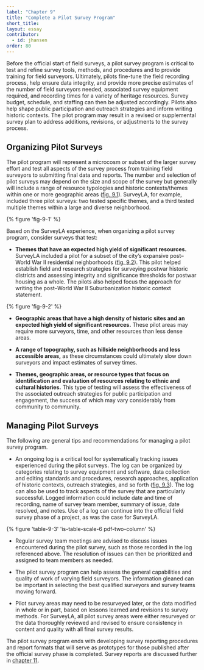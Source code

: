 ```yaml
---
label: "Chapter 9"
title: "Complete a Pilot Survey Program"
short_title: 
layout: essay
contributor:
  - id: jhansen
order: 80
---
```


Before the official start of field surveys, a pilot survey program is critical to test and refine survey tools, methods, and procedures and to provide training for field surveyors. Ultimately, pilots fine-tune the field recording process, help ensure data integrity, and provide more precise estimates of the number of field surveyors needed, associated survey equipment required, and recording times for a variety of heritage resources. Survey budget, schedule, and staffing can then be adjusted accordingly. Pilots also help shape public participation and outreach strategies and inform writing historic contexts. The pilot program may result in a revised or supplemental survey plan to address additions, revisions, or adjustments to the survey process.

## Organizing Pilot Surveys

The pilot program will represent a microcosm or subset of the larger survey effort and test all aspects of the survey process from training field surveyors to submitting final data and reports. The number and selection of pilot surveys may depend on the size and scope of the survey but generally will include a range of resource typologies and historic contexts/themes within one or more geographic areas ([fig. 9.1](#fig-9-1)). SurveyLA, for example, included three pilot surveys: two tested specific themes, and a third tested multiple themes within a large and diverse neighborhood.

{% figure 'fig-9-1' %}

Based on the SurveyLA experience, when organizing a pilot survey program, consider surveys that test:

-   **Themes that have an expected high yield of significant resources.** SurveyLA included a pilot for a subset of the city’s expansive post–World War II residential neighborhoods ([fig. 9.2](#fig-9-2)). This pilot helped establish field and research strategies for surveying postwar historic districts and assessing integrity and significance thresholds for postwar housing as a whole. The pilots also helped focus the approach for writing the post–World War II Suburbanization historic context statement.

{% figure 'fig-9-2' %}

-   **Geographic areas that have a high density of historic sites and an expected high yield of significant resources.** These pilot areas may require more surveyors, time, and other resources than less dense areas.

-   **A range of topography, such as hillside neighborhoods and less accessible areas,** as these circumstances could ultimately slow down surveyors and impact estimates of survey times.

-   **Themes, geographic areas, or resource types that focus on identification and evaluation of resources relating to ethnic and cultural histories.** This type of testing will assess the effectiveness of the associated outreach strategies for public participation and engagement, the success of which may vary considerably from community to community.

## Managing Pilot Surveys 

The following are general tips and recommendations for managing a pilot survey program.

-   An ongoing log is a critical tool for systematically tracking issues experienced during the pilot surveys. The log can be organized by categories relating to survey equipment and software, data collection and editing standards and procedures, research approaches, application of historic contexts, outreach strategies, and so forth ([fig. 9.3](#fig-9-3)). The log can also be used to track aspects of the survey that are particularly successful. Logged information could include date and time of recording, name of survey team member, summary of issue, date resolved, and notes. Use of a log can continue into the official field survey phase of a project, as was the case for SurveyLA.

{% figure 'table-9-3' 'is-table-scale-6 pdf-two-column' %}

-   Regular survey team meetings are advised to discuss issues encountered during the pilot survey, such as those recorded in the log referenced above. The resolution of issues can then be prioritized and assigned to team members as needed.

-   The pilot survey program can help assess the general capabilities and quality of work of varying field surveyors. The information gleaned can be important in selecting the best qualified surveyors and survey teams moving forward.

-   Pilot survey areas may need to be resurveyed later, or the data modified in whole or in part, based on lessons learned and revisions to survey methods. For SurveyLA, all pilot survey areas were either resurveyed or the data thoroughly reviewed and revised to ensure consistency in content and quality with all final survey results.

The pilot survey program ends with developing survey reporting procedures and report formats that will serve as prototypes for those published after the official survey phase is completed. Survey reports are discussed further in [chapter 11](/part-2/chapter-11/).